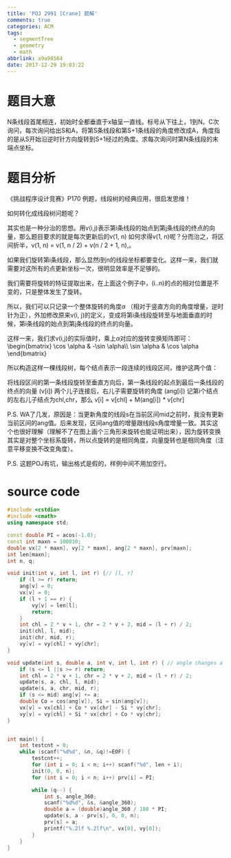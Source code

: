```yaml
---
title: 'POJ 2991 [Crane] 题解'
comments: true
categories: ACM
tags:
  - segmentTree
  - geometry
  - math
abbrlink: a9a98564
date: 2017-12-29 19:03:22
---
```


# 题目大意
N条线段首尾相连，初始时全都垂直于x轴呈一直线。标号从下往上，1到N。C次询问，每次询问给出S和A，将第S条线段和第S+1条线段的角度修改成A，角度指的是从S开始沿逆时针方向旋转到S+1经过的角度。求每次询问时第N条线段的末端点坐标。

<!-- more -->

# 题目分析
《挑战程序设计竞赛》P170 例题，线段树的经典应用，很启发思维！

如何转化成线段树问题呢？

其实也是一种分治的思想。用v(i,j)表示第i条线段的始点到第j条线段的终点的向量，那么题目要求的就是每次更新后的v(1, n)
如何求得v(1, n)呢？分而治之，将区间折半，v(1, n) = v(1, n / 2) + v(n / 2 + 1, n),。

如果我们旋转第i条线段，那么显然i到n的线段坐标都要变化。这样一来，我们就需要对这所有的点更新坐标一次，很明显效率是不足够的。

我们需要将旋转的特征提取出来，在上面这个例子中，(i..n)的点的相对位置是不变的，只是整体发生了旋转。

所以，我们可以只记录一个整体旋转的角度$\alpha$ （相对于竖直方向的角度增量，逆时针为正），外加修改原来v(i, j)的定义，变成将第i条线段旋转至与地面垂直的时候，第i条线段的始点到第j条线段的终点的向量。

这样一来，我们求v(i,j)的实际值时，乘上$\alpha$对应的旋转变换矩阵即可：
\begin{bmatrix} \cos \alpha & -\sin \alpha\\\ \sin \alpha & \cos \alpha \end{bmatrix}

所以构造这样一棵线段树，每个结点表示一段连续的线段区间，维护这两个值：

将线段区间的第一条线段旋转至垂直方向后，第一条线段的起点到最后一条线段的终点的向量 (v[i])
两个儿子连接后，右儿子需要旋转的角度 (ang[i])
记第i个结点的左右儿子结点为chl,chr，那么
v[i] = v[chl] + M(ang[i]) * v[chr]

P.S. WA了几发，原因是：当更新角度的线段s在当前区间mid之前时，我没有更新当前区间的ang值。后来发现，区间ang值的增量跟线段s角度增量一致。其实这个也很好理解（理解不了在图上画个三角形来旋转也能证明出来），因为旋转变换其实是对整个坐标系旋转，所以点旋转的是相同角度，向量旋转也是相同角度（注意平移变换不改变角度）。

P.S. 这题POJ有坑，输出格式是假的，样例中间不用加空行。

# source code
```c++
#include <cstdio>
#include <cmath>
using namespace std;

const double PI = acos(-1.0);
const int maxn = 100010;
double vx[2 * maxn], vy[2 * maxn], ang[2 * maxn], prv[maxn];
int len[maxn];
int n, q;

void init(int v, int l, int r) {// [l, r]
    if (l >= r) return;
    ang[v] = 0;
    vx[v] = 0;
    if (l + 1 == r) {
        vy[v] = len[l];
        return;
    }
    int chl = 2 * v + 1, chr = 2 * v + 2, mid = (l + r) / 2;
    init(chl, l, mid);
    init(chr, mid, r);
    vy[v] = vy[chl] + vy[chr];
}

void update(int s, double a, int v, int l, int r) { // angle changes a
    if (s <= l ||s >= r) return;
    int chl = 2 * v + 1, chr = 2 * v + 2, mid = (l + r) / 2;
    update(s, a, chl, l, mid);
    update(s, a, chr, mid, r);
    if (s <= mid) ang[v] += a;
    double Co = cos(ang[v]), Si = sin(ang[v]);
    vx[v] = vx[chl] + Co * vx[chr] - Si * vy[chr];
    vy[v] = vy[chl] + Si * vx[chr] + Co * vy[chr];
}


int main() {
    int testcnt = 0;
    while (scanf("%d%d", &n, &q)!=EOF) {
        testcnt++;
        for (int i = 0; i < n; i++) scanf("%d", len + i);
        init(0, 0, n);
        for (int i = 0; i < n; i++) prv[i] = PI;

        while (q--) {
            int s, angle_360;
            scanf("%d%d", &s, &angle_360);
            double a = (double)angle_360 / 180 * PI;
            update(s, a - prv[s], 0, 0, n);
            prv[s] = a;
            printf("%.2lf %.2lf\n", vx[0], vy[0]);
        }
    }
}
```